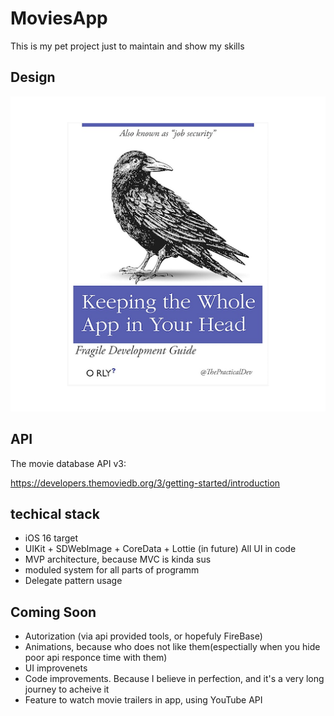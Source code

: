# MoviesApp
This is my pet project just to maintain and show my skills

## Design

![alt text](Image.png)

## API 
The movie database API v3:  

https://developers.themoviedb.org/3/getting-started/introduction

## techical stack 
- iOS 16 target 
- UIKit + SDWebImage + CoreData + Lottie (in future) All UI in code
- MVP architecture, because MVC is kinda sus
- moduled system for all parts of programm 
- Delegate pattern usage
## Coming Soon
- Autorization (via api provided tools, or hopefuly FireBase)
- Animations, because who does not like them(espectially when you hide poor api responce time with them)
- UI improvenets
- Code improvements. Because I believe in perfection, and it's a very long journey to acheive it
- Feature to watch movie trailers in app, using YouTube API

